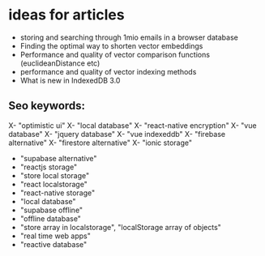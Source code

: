 # ideas for articles


- storing and searching through 1mio emails in a browser database
- Finding the optimal way to shorten vector embeddings
- Performance and quality of vector comparison functions (euclideanDistance etc)
- performance and quality of vector indexing methods
- What is new in IndexedDB 3.0

## Seo keywords:

X- "optimistic ui"
X- "local database"
X- "react-native encryption"
X- "vue database"
X- "jquery database"
X- "vue indexeddb"
X- "firebase alternative"
X- "firestore alternative" 
X- "ionic storage"

- "supabase alternative"
- "reactjs storage"
- "store local storage"
- "react localstorage"
- "react-native storage"
- "local database"
- "supabase offline"
- "offline database"
- "store array in localstorage", "localStorage array of objects"
- "real time web apps"
- "reactive database"
